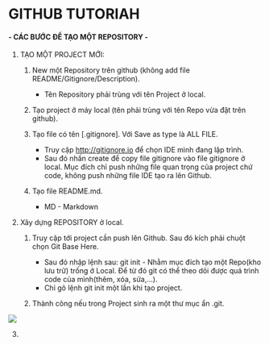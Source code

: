 # GITHUB TUTORIAH
 #### - CÁC BƯỚC ĐỂ TẠO MỘT REPOSITORY -

1. TẠO MỘT PROJECT MỚI: 

	1. New một Repository trên github (không add file README/Gitignore/Description).

		* Tên Repository phải trùng với tên Project ở local.

	2. Tạo project ở máy local (tên phải trùng với tên Repo vừa đặt trên github).

 	3. Tạo file có tên [.gitignore]. Với Save as type là ALL FILE.

		* Truy cập <http://gitignore.io> để chọn IDE mình đang lập trình.
		* Sau đó nhấn create để copy file gitignore vào file gitignore ở local. Mục đích chỉ push những file quan trọng của project chứ code, không push những file IDE tạo ra lên Github.
	
	4. Tạo file README.md.
    
 		 * MD - Markdown
    
2. Xây dựng REPOSITORY ở local.

	1. Truy cập tới project cần push lên Github. Sau đó kích phải chuột chọn Git Base Here.

		* Sau đó nhập lệnh sau: git init - Nhằm mục đích tạo một Repo(kho lưu trữ) trống ở Local. Để từ đó git có thể theo dõi được quá trình code của mình(thêm, xóa, sửa,...).
		* Chỉ gõ lệnh git init một lần khi tạo project.

	2. Thành công nếu trong Project sinh ra một thư mục ẩn .git.
    
![](https://i.pinimg.com/736x/a3/5d/5e/a35d5e7561a9afbf2040c4a0c7c084e8.jpg)

3. 